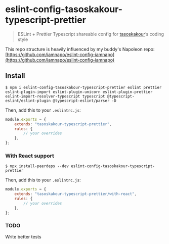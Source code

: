 # eslint-config-tasoskakour-typescript-prettier

> ESLint + Prettier Typescript shareable config for [tasoskakour](https://tasoskakour.com)’s coding style

This repo structure is heavily influenced by my buddy's Napoleon repo: [https://github.com/iamnapo/eslint-config-iamnapo](https://github.com/iamnapo/eslint-config-iamnapo)

## Install

```console
$ npm i eslint-config-tasoskakour-typescript-prettier eslint prettier eslint-plugin-import eslint-plugin-unicorn eslint-plugin-prettier eslint-import-resolver-typescript typescript @typescript-eslint/eslint-plugin @typescript-eslint/parser -D
```

Then, add this to your `.eslintrc.js`:

```js
module.exports = {
	extends: "tasoskakour-typescript-prettier",
	rules: {
		// your overrides
	},
};
```

### With React support

```console
$ npx install-peerdeps --dev eslint-config-tasoskakour-typescript-prettier
```

Then, add this to your `.eslintrc.js`:

```js
module.exports = {
	extends: "tasoskakour-typescript-prettier/with-react",
	rules: {
		// your overrides
	},
};
```

### TODO

Write better tests

